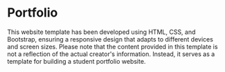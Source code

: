 # Portfolio

This website template has been developed using HTML, CSS, and Bootstrap, ensuring a responsive design that adapts to different devices and screen sizes. Please note that the content provided in this template is not a reflection of the actual creator's information. Instead, it serves as a template for building a student portfolio website.
